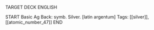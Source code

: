 TARGET DECK
ENGLISH

START
Basic
Ag
Back: symb. Silver. [latin argentum]
Tags: [[silver]], [[atomic_number_47]]
END
